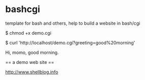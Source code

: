 bashcgi
=======

template for bash and others, help to build a website in bash/cgi

$ chmod +x demo.cgi

$ curl 'http://localhost/demo.cgi?greeting=good%20morning'

Hi, momo, good morning.

== a demo web site ==

http://www.shellblog.info
